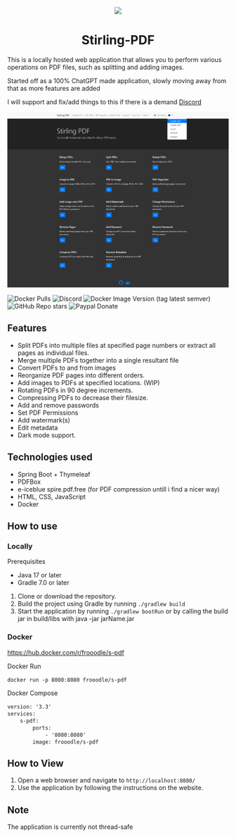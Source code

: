 <p align="center"><img src="https://raw.githubusercontent.com/Frooodle/Stirling-PDF/main/docs/stirling.png" width="80" ><br><h1 align="center">Stirling-PDF</h1>
</p>


This is a locally hosted web application that allows you to perform various operations on PDF files, such as splitting and adding images.

Started off as a 100% ChatGPT made application, slowly moving away from that as more features are added

I will support and fix/add things to this if there is a demand [Discord](https://discord.gg/Cn8pWhQRxZ)


![stirling-home](images/stirling-home.png)


![Docker Pulls](https://img.shields.io/docker/pulls/frooodle/s-pdf)
![Discord](https://img.shields.io/discord/1068636748814483718?label=Discord)
![Docker Image Version (tag latest semver)](https://img.shields.io/docker/v/frooodle/s-pdf/latest)
![GitHub Repo stars](https://img.shields.io/github/stars/frooodle/stirling-pdf?style=social)
![Paypal Donate](https://img.shields.io/badge/Paypal%20Donate-yellow?style=flat&logo=paypal&link=https://www.paypal.com/paypalme/froodleplex)
## Features

- Split PDFs into multiple files at specified page numbers or extract all pages as individual files.
- Merge multiple PDFs together into a single resultant file
- Convert PDFs to and from images
- Reorganize PDF pages into different orders.
- Add images to PDFs at specified locations. (WIP)
- Rotating PDFs in 90 degree increments.
- Compressing PDFs to decrease their filesize.
- Add and remove passwords
- Set PDF Permissions
- Add watermark(s)
- Edit metadata
- Dark mode support.

## Technologies used
- Spring Boot + Thymeleaf
- PDFBox
- e-iceblue spire.pdf.free (for PDF compression untill i find a nicer way)
- HTML, CSS, JavaScript
- Docker

## How to use

### Locally

Prerequisites
- Java 17 or later
- Gradle 7.0 or later

1. Clone or download the repository.
2. Build the project using Gradle by running `./gradlew build`
3. Start the application by running `./gradlew bootRun` or by calling the build jar in build/libs with java -jar jarName.jar


### Docker
https://hub.docker.com/r/frooodle/s-pdf

Docker Run
```
docker run -p 8080:8080 frooodle/s-pdf
```
Docker Compose
```
version: '3.3'
services:
    s-pdf:
        ports:
            - '8080:8080'
        image: frooodle/s-pdf
```

## How to View
1. Open a web browser and navigate to `http://localhost:8080/`
2. Use the application by following the instructions on the website.

## Note
The application is currently not thread-safe
